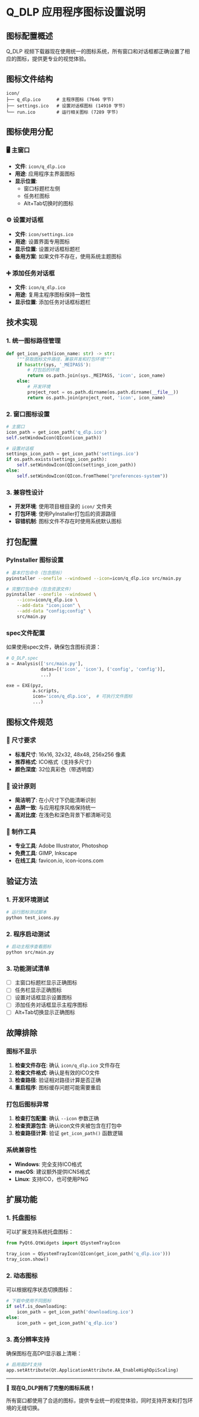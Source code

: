 # Q_DLP 应用程序图标设置说明

## 图标配置概述

Q_DLP 视频下载器现在使用统一的图标系统，所有窗口和对话框都正确设置了相应的图标，提供更专业的视觉体验。

## 图标文件结构

```
icon/
├── q_dlp.ico      # 主程序图标 (7646 字节)
├── settings.ico   # 设置对话框图标 (14910 字节)
└── run.ico        # 运行相关图标 (7289 字节)
```

## 图标使用分配

### 🖥️ 主窗口
- **文件**: `icon/q_dlp.ico`
- **用途**: 应用程序主界面图标
- **显示位置**: 
  - 窗口标题栏左侧
  - 任务栏图标
  - Alt+Tab切换时的图标

### ⚙️ 设置对话框
- **文件**: `icon/settings.ico`
- **用途**: 设置界面专用图标
- **显示位置**: 设置对话框标题栏
- **备用方案**: 如果文件不存在，使用系统主题图标

### ➕ 添加任务对话框  
- **文件**: `icon/q_dlp.ico`
- **用途**: 复用主程序图标保持一致性
- **显示位置**: 添加任务对话框标题栏

## 技术实现

### 1. 统一图标路径管理
```python
def get_icon_path(icon_name: str) -> str:
    """获取图标文件路径，兼容开发和打包环境"""
    if hasattr(sys, '_MEIPASS'):
        # 打包后的环境
        return os.path.join(sys._MEIPASS, 'icon', icon_name)
    else:
        # 开发环境
        project_root = os.path.dirname(os.path.dirname(__file__))
        return os.path.join(project_root, 'icon', icon_name)
```

### 2. 窗口图标设置
```python
# 主窗口
icon_path = get_icon_path('q_dlp.ico')
self.setWindowIcon(QIcon(icon_path))

# 设置对话框  
settings_icon_path = get_icon_path('settings.ico')
if os.path.exists(settings_icon_path):
    self.setWindowIcon(QIcon(settings_icon_path))
else:
    self.setWindowIcon(QIcon.fromTheme("preferences-system"))
```

### 3. 兼容性设计
- **开发环境**: 使用项目根目录的 `icon/` 文件夹
- **打包环境**: 使用PyInstaller打包后的资源路径
- **容错机制**: 图标文件不存在时使用系统默认图标

## 打包配置

### PyInstaller 图标设置
```bash
# 基本打包命令（包含图标）
pyinstaller --onefile --windowed --icon=icon/q_dlp.ico src/main.py

# 完整打包命令（包含资源文件）
pyinstaller --onefile --windowed \
    --icon=icon/q_dlp.ico \
    --add-data "icon;icon" \
    --add-data "config;config" \
    src/main.py
```

### spec文件配置
如果使用spec文件，确保包含图标资源：
```python
# Q_DLP.spec
a = Analysis(['src/main.py'],
             datas=[('icon', 'icon'), ('config', 'config')],
             ...)

exe = EXE(pyz,
          a.scripts,
          icon='icon/q_dlp.ico',  # 可执行文件图标
          ...)
```

## 图标文件规范

### 📏 尺寸要求
- **标准尺寸**: 16x16, 32x32, 48x48, 256x256 像素
- **推荐格式**: ICO格式（支持多尺寸）
- **颜色深度**: 32位真彩色（带透明度）

### 🎨 设计原则
- **简洁明了**: 在小尺寸下仍能清晰识别
- **品牌一致**: 与应用程序风格保持统一
- **高对比度**: 在浅色和深色背景下都清晰可见

### 📐 制作工具
- **专业工具**: Adobe Illustrator, Photoshop
- **免费工具**: GIMP, Inkscape
- **在线工具**: favicon.io, icon-icons.com

## 验证方法

### 1. 开发环境测试
```bash
# 运行图标测试脚本
python test_icons.py
```

### 2. 程序启动测试
```bash
# 启动主程序查看图标
python src/main.py
```

### 3. 功能测试清单
- [ ] 主窗口标题栏显示正确图标
- [ ] 任务栏显示正确图标  
- [ ] 设置对话框显示设置图标
- [ ] 添加任务对话框显示主程序图标
- [ ] Alt+Tab切换显示正确图标

## 故障排除

### 图标不显示
1. **检查文件存在**: 确认 `icon/q_dlp.ico` 文件存在
2. **检查文件格式**: 确认是有效的ICO文件
3. **检查路径**: 验证相对路径计算是否正确
4. **重启程序**: 图标缓存问题可能需要重启

### 打包后图标异常
1. **检查打包配置**: 确认 `--icon` 参数正确
2. **检查资源包含**: 确认icon文件夹被包含在打包中
3. **检查路径计算**: 验证 `get_icon_path()` 函数逻辑

### 系统兼容性
- **Windows**: 完全支持ICO格式
- **macOS**: 建议额外提供ICNS格式
- **Linux**: 支持ICO，也可使用PNG

## 扩展功能

### 1. 托盘图标
可以扩展支持系统托盘图标：
```python
from PyQt6.QtWidgets import QSystemTrayIcon

tray_icon = QSystemTrayIcon(QIcon(get_icon_path('q_dlp.ico')))
tray_icon.show()
```

### 2. 动态图标
可以根据程序状态切换图标：
```python
# 下载中使用不同图标
if self.is_downloading:
    icon_path = get_icon_path('downloading.ico')
else:
    icon_path = get_icon_path('q_dlp.ico')
```

### 3. 高分辨率支持
确保图标在高DPI显示器上清晰：
```python
# 启用高DPI支持
app.setAttribute(Qt.ApplicationAttribute.AA_EnableHighDpiScaling)
```

---

🎯 **现在Q_DLP拥有了完整的图标系统！**

所有窗口都使用了合适的图标，提供专业统一的视觉体验，同时支持开发和打包环境的无缝切换。
